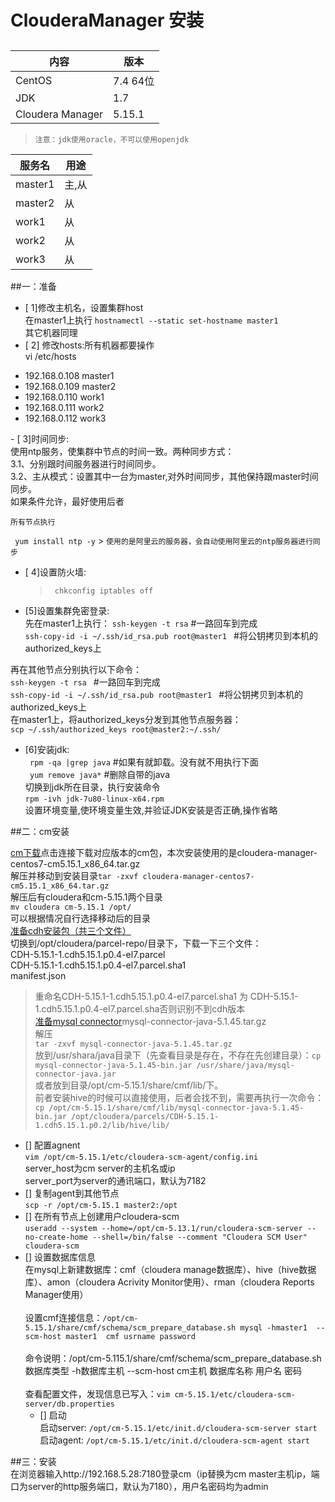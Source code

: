 # ClouderaManager 安装
## 
| 内容 | 版本 |
|--|--|
| CentOS |  7.4 64位|
| JDK	 |  1.7|
| Cloudera Manager	 | 5.15.1|

> `注意：jdk使用oracle，不可以使用openjdk`

| 服务名 | 用途|
|--|--|
| master1 |  主,从|
| master2	 |  从|
| work1 | 从|
| work2 | 从|
| work3 | 从|
##一：准备
- [ 1]修改主机名，设置集群host</br>
  在master1上执行 `hostnamectl --static set-hostname master1`
  <br/>其它机器同理<br/>
- [ 2] 修改hosts:所有机器都要操作</br>
vi /etc/hosts
<ul>
    <li>192.168.0.108 master1</li>
     <li>192.168.0.109 master2</li>
     <li>192.168.0.110 work1 </li>
     <li>192.168.0.111 work2 </li>
     <li>192.168.0.112 work3</li>
    </ul>
 - [ 3]时间同步:</br> 
  使用ntp服务，使集群中节点的时间一致。两种同步方式：</br> 
    3.1、分别跟时间服务器进行时间同步。</br> 
    3.2、主从模式：设置其中一台为master,对外时间同步，其他保持跟master时间同步。</br> 
    如果条件允许，最好使用后者</br> 
    
    所有节点执行
   ` yum install ntp -y`
    > `使用的是阿里云的服务器，会自动使用阿里云的ntp服务器进行同步`
  - [ 4]设置防火墙:</br>
    > ` chkconfig iptables off`
   - [5]设置集群免密登录:</br>
   先在master1上执行：
  `ssh-keygen -t rsa`   #一路回车到完成<br/>
  `ssh-copy-id -i ~/.ssh/id_rsa.pub root@master1 `  #将公钥拷贝到本机的authorized_keys上<br/>
   
  再在其他节点分别执行以下命令：</br>
`ssh-keygen -t rsa `  #一路回车到完成 </br>
 `ssh-copy-id -i ~/.ssh/id_rsa.pub root@master1 `  #将公钥拷贝到本机的authorized_keys上<br/>
  在master1上，将authorized_keys分发到其他节点服务器：<br/>
  `scp ~/.ssh/authorized_keys root@master2:~/.ssh/`<br>
 - [6]安装jdk:</br>
   ` rpm -qa |grep java`   #如果有就卸载。没有就不用执行下面</br>
   ` yum remove java*`   #删除自带的java</br>
    切换到jdk所在目录，执行安装命令</br>
  `rpm -ivh jdk-7u80-linux-x64.rpm`</br>
  设置环境变量,使环境变量生效,并验证JDK安装是否正确,操作省略</br>
  
  ##二：cm安装<br>
  
  [cm下载](https://archive.cloudera.com/cm5/cm/5/)点击连接下载对应版本的cm包，本次安装使用的是cloudera-manager-centos7-cm5.15.1_x86_64.tar.gz<br/>
解压并移动到安装目录`tar -zxvf cloudera-manager-centos7-cm5.15.1_x86_64.tar.gz`<br>
解压后有cloudera和cm-5.15.1两个目录<br>
`mv cloudera cm-5.15.1 /opt/`<br>
可以根据情况自行选择移动后的目录<br>
[准备cdh安装包（共三个文件）](http://archive.cloudera.com/cdh5/parcels/latest/)
<br>
切换到/opt/cloudera/parcel-repo/目录下，下载一下三个文件：<br>
CDH-5.15.1-1.cdh5.15.1.p0.4-el7.parcel<br>
CDH-5.15.1-1.cdh5.15.1.p0.4-el7.parcel.sha1<br>
manifest.json<br>
> 重命名CDH-5.15.1-1.cdh5.15.1.p0.4-el7.parcel.sha1 为 CDH-5.15.1-1.cdh5.15.1.p0.4-el7.parcel.sha否则识别不到cdh版本<br>
[准备mysql connector](https://dev.mysql.com/get/Downloads/Connector-J/)mysql-connector-java-5.1.45.tar.gz<br>
解压<br> `tar -zxvf mysql-connector-java-5.1.45.tar.gz`<br>
放到/usr/shara/java目录下（先查看目录是存在，不存在先创建目录）：`cp mysql-connector-java-5.1.45-bin.jar /usr/share/java/mysql-connector-java.jar`<br>
或者放到目录/opt/cm-5.15.1/share/cmf/lib/下。<br>
前者安装hive的时候可以直接使用，后者会找不到，需要再执行一次命令：`cp /opt/cm-5.15.1/share/cmf/lib/mysql-connector-java-5.1.45-bin.jar /opt/cloudera/parcels/CDH-5.15.1-1.cdh5.15.1.p0.2/lib/hive/lib/`<br>
 - [] 配置agnent</br> `vim /opt/cm-5.15.1/etc/cloudera-scm-agent/config.ini`<br>
 server_host为cm server的主机名或ip<br>
server_port为server的通讯端口，默认为7182<br>
 - []  复制agent到其他节点<br>
 `scp -r /opt/cm-5.15.1 master2:/opt`
  - [] 在所有节点上创建用户cloudera-scm<br>
  ` useradd --system --home=/opt/cm-5.13.1/run/cloudera-scm-server --no-create-home --shell=/bin/false --comment "Cloudera SCM User" cloudera-scm `
   - [] 设置数据库信息<br>
    在mysql上新建数据库：cmf（cloudera manage数据库）、hive（hive数据库）、amon（cloudera Acrivity Monitor使用）、rman（cloudera Reports Manager使用）<br><br>
    设置cmf连接信息：`/opt/cm-5.15.1/share/cmf/schema/scm_prepare_database.sh mysql -hmaster1  --scm-host master1  cmf usrname password`<br><br>
    命令说明：/opt/cm-5.115.1/share/cmf/schema/scm_prepare_database.sh 数据库类型 -h数据库主机 --scm-host cm主机  数据库名称  用户名  密码<br><br>
    查看配置文件，发现信息已写入：`vim cm-5.15.1/etc/cloudera-scm-server/db.properties`<br>
     - [] 启动<br>
     启动server: `/opt/cm-5.15.1/etc/init.d/cloudera-scm-server start ` <br>
启动agent: `/opt/cm-5.15.1/etc/init.d/cloudera-scm-agent start`<br>
  
  ##三：安装<br>
  在浏览器输入http://192.168.5.28:7180登录cm（ip替换为cm master主机ip，端口为server的http服务端口，默认为7180），用户名密码均为admin


